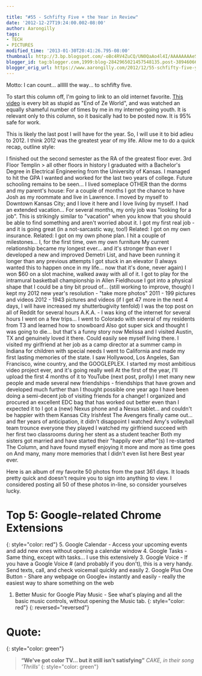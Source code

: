```yaml
---

title: "#55 - Schfifty Five + the Year in Review"
date: '2012-12-27T19:24:00.002-08:00'
author: Aarongilly
tags:
- TECH
- PICTURES
modified_time: '2013-01-30T20:41:26.795-08:00'
thumbnail: http://3.bp.blogspot.com/-oBc4RV4ZuCQ/UN0QaAo4l4I/AAAAAAAAeSw/YCjMu2sVvHY/s72-c/IMG_20121227_151523.jpg
blogger_id: tag:blogger.com,1999:blog-2842965021457548135.post-3894606671075707864
blogger_orig_url: https://www.aarongilly.com/2012/12/55-schfifty-five-year-in-review.html
---
```


Motto: I can count... allllll the way... to schfifty five.

To start this column off, I'm going to link to an old internet favorite. [This video](http://www.youtube.com/watch?v=-XccUMOQ978) is every bit as stupid as "End of Ze World", and was watched an equally shameful number of times by me in my internet-going youth. It is relevant only to this column, so it basically had to be posted now. It is 95% safe for work.

This is likely the last post I will have for the year. So, I will use it to bid adieu to 2012. I think 2012 was the greatest year of my life. Allow me to do a quick recap, outline style:

I finished out the second semester as the RA of the greatest floor ever.
3rd Floor Templin > all other floors in history
I graduated with a Bachelor's Degree in Electrical Engineering from the University of Kansas. 
I managed to hit the GPA I wanted and worked for the last two years of college.
Future schooling remains to be seen...
I lived someplace OTHER than the dorms and my parent's house:
For a couple of months I got the chance to have Josh as my roommate and live in Lawrence.
I moved by myself to Downtown Kansas City; and I love it here and I love living by myself.
I had an extended vacation...
For several months, my only job was "looking for a job". This is strikingly similar to "vacation" when you know that you should be able to find something and aren't worried about it.
I got my first real job - and it is going great (in a not-sarcastic way, too!)
Related: I got on my own insurance.
Related: I got on my own phone plan.
I hit a couple of milestones...
I, for the first time, own my own furniture
My current relationship became my longest ever... and it's stronger than ever
I developed a new and improved Demetri List, and have been running it longer than any previous attempts
I got stuck in an elevator (I always wanted this to happen once in my life... now that it's done, never again)
I won $60 on a slot machine, walked away with all of it.
I got to play for the intramural basketball championship in Allen Fieldhouse
I got into a physical shape that I could be a tiny bit proud of... (still working to improve, though)
I kept my 2012 new year's resolution - "take more photos"
2011 - 199 pictures and videos
2012 - 1943 pictures and videos (if I get 47 more in the next 4 days, I will have increased my shutterbugivity tenfold)
I was the top post on all of Reddit for several hours
A.K.A. - I was king of the internet for several hours
I went on a few trips...
I went to Colorado with several of my residents from T3 and learned how to snowboard
Also got super sick and thought I was going to die... but that's a funny story now
Melissa and I visited Austin, TX and genuinely loved it there. Could easily see myself living there.
I visited my girlfriend at her job as a camp director at a summer camp in Indiana for children with special needs
I went to California and made my first lasting memories of the state. I saw Hollywood, Los Angeles, San Francisco, wine country, and the GOOGLEPLEX.
I started my most ambitious video project ever, and it's going really well
At the first of the year, I'll upload the first 4 months of it to YouTube (next post, prolly)
I met many new people and made several new friendships - friendships that have grown and developed much further than I thought possible one year ago
I have been doing a semi-decent job of visiting friends for a change!
I organized and procured an excellent EDC bag that has worked out better even than I expected it to
I got a (new) Nexus phone and a Nexus tablet... and couldn't be happier with them
Kansas City Irishfest
The Avengers finally came out... and fter years of anticipation, it didn't disappoint
I watched Amy's volleyball team trounce everyone they played
I watched my girlfriend succeed with her first two classrooms during her stent as a student teacher
Both my sisters got married and have started their "happily ever after"(s)
I re-started The Column, and have found myself enjoying it more and more as time goes on
And many, many more memories that I didn't even list here
Best year ever.

Here is an album of my favorite 50 photos from the past 361 days. It loads pretty quick and doesn't require you to sign into anything to view. I considered posting all 50 of these photos in-line, so consider yourselves lucky.

# Top 5: Google-related Chrome Extensions
{: style="color: red"}
5. Google Calendar - Access your upcoming events and add new ones without opening a calendar window
4. Google Tasks - Same thing, except with tasks... I use this extensively
3. Google Voice - If you have a Google Voice # (and probably if you don't), this is a very handy. Send texts, call, and check voicemail quickly and easily
2. Google Plus One Button - Share any webpage on Google+ instantly and easily - really the easiest way to share something on the web
1. Better Music for Google Play Music - See what's playing and all the basic music controls, without opening the Music tab.
{: style="color: red"}
{: reversed="reversed"}

# Quote:
{: style="color: green"}
> **“We've got color TV... but it still isn't satisfying”**
<cite>CAKE, in their song 'Thrills'</cite>
{: style="color: green"}
